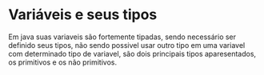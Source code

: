 # Variáveis e seus tipos

Em java suas variaveis são fortemente tipadas, sendo necessário ser definido seus tipos, não sendo possivel usar outro tipo em uma variavel com determinado tipo de variavel, são dois principais tipos aparesentados, os primitivos e os não primitivos.

